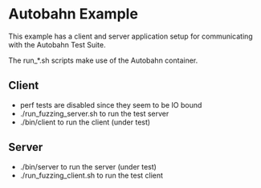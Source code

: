 Autobahn Example
================

This example has a client and server application setup for communicating
with the Autobahn Test Suite.

The run_*.sh scripts make use of the Autobahn container.

## Client

- perf tests are disabled since they seem to be IO bound
- ./run_fuzzing_server.sh to run the test server
- ./bin/client to run the client (under test)

## Server

- ./bin/server to run the server (under test)
- ./run_fuzzing_client.sh to run the test client
